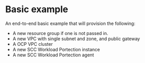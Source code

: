 # Basic example

An end-to-end basic example that will provision the following:
- A new resource group if one is not passed in.
- A new VPC with single subnet and zone, and public gateway
- A OCP VPC cluster
- A new SCC Workload Portection instance
- A new SCC Workload Portection agent
